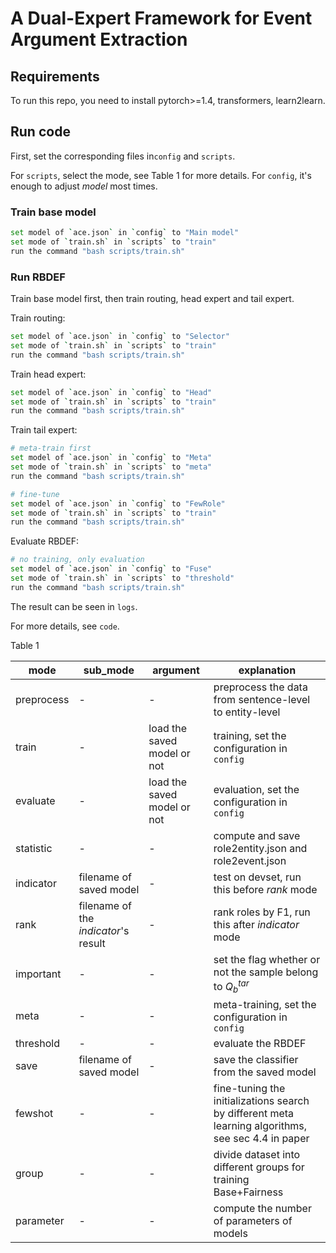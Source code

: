 # A Dual-Expert Framework for Event Argument Extraction

## Requirements

To run this repo, you need to install pytorch>=1.4, transformers, learn2learn.

## Run code

First,  set the corresponding files in`config` and `scripts`.

For `scripts`, select the mode, see Table 1 for more details. For `config`,  it's enough to adjust *model* most times.

### Train base model

```bash
set model of `ace.json` in `config` to "Main model"
set mode of `train.sh` in `scripts` to "train"
run the command "bash scripts/train.sh"
```

### Run RBDEF

Train base model first, then train routing, head expert and tail expert.

Train routing:

```bash
set model of `ace.json` in `config` to "Selector"
set mode of `train.sh` in `scripts` to "train"
run the command "bash scripts/train.sh"
```

Train head expert:

```bash
set model of `ace.json` in `config` to "Head"
set mode of `train.sh` in `scripts` to "train"
run the command "bash scripts/train.sh"
```

Train tail expert:

```bash
# meta-train first
set model of `ace.json` in `config` to "Meta"
set mode of `train.sh` in `scripts` to "meta"
run the command "bash scripts/train.sh"

# fine-tune
set model of `ace.json` in `config` to "FewRole"
set mode of `train.sh` in `scripts` to "train"
run the command "bash scripts/train.sh"
```

Evaluate RBDEF:

```bash
# no training, only evaluation
set model of `ace.json` in `config` to "Fuse"
set mode of `train.sh` in `scripts` to "threshold"
run the command "bash scripts/train.sh"
```

The result can be seen in `logs`.

For more details, see `code`.



Table 1

| mode       | sub_mode                             | argument                    | explanation                                                  |
| ---------- | ------------------------------------ | --------------------------- | ------------------------------------------------------------ |
| preprocess | -                                    | -                           | preprocess the data from sentence-level to entity-level      |
| train      | -                                    | load the saved model or not | training, set the configuration in `config`                  |
| evaluate   | -                                    | load the saved model or not | evaluation, set the configuration in `config`                |
| statistic  | -                                    | -                           | compute and save role2entity.json and role2event.json        |
| indicator  | filename of saved model              | -                           | test on devset, run this before *rank* mode                  |
| rank       | filename of the *indicator*'s result | -                           | rank roles by F1, run this after *indicator* mode            |
| important  | -                                    | -                           | set the flag whether or not the sample belong to $Q^{tar}_{b}$ |
| meta       | -                                    | -                           | meta-training, set the configuration in `config`             |
| threshold  | -                                    | -                           | evaluate the RBDEF                                           |
| save       | filename of saved model              | -                           | save the classifier from the saved model                     |
| fewshot    | -                                    | -                           | fine-tuning the initializations search by different meta learning algorithms, see sec 4.4 in paper |
| group      | -                                    | -                           | divide dataset into different groups for training Base+Fairness |
| parameter  | -                                    | -                           | compute the number of parameters of models                   |

